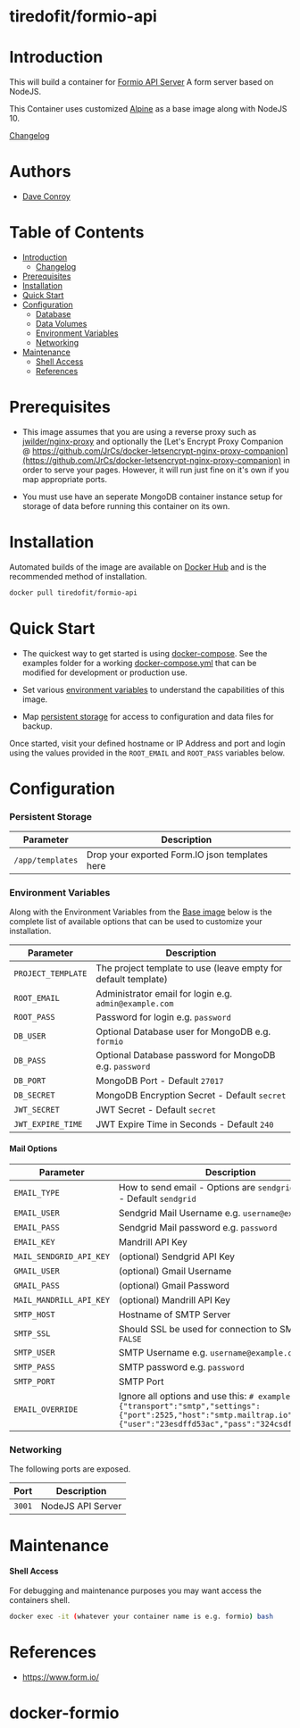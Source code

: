 # tiredofit/formio-api

# Introduction

This will build a container for [Formio API Server](https://www.form.io/) A form server based on NodeJS.

This Container uses customized [Alpine](https://hub.docker.com/r/tiredofit/alpine) as a base image along with NodeJS 10.


[Changelog](CHANGELOG.md)

# Authors

- [Dave Conroy](https://github.com/tiredofit)

# Table of Contents

- [Introduction](#introduction)
    - [Changelog](CHANGELOG.md)
- [Prerequisites](#prerequisites)
- [Installation](#installation)
- [Quick Start](#quick-start)
- [Configuration](#configuration)
    - [Database](#database)
    - [Data Volumes](#data-volumes)
    - [Environment Variables](#environmentvariables)   
    - [Networking](#networking)
- [Maintenance](#maintenance)
    - [Shell Access](#shell-access)
   - [References](#references)

# Prerequisites
 
 - This image assumes that you are using a reverse proxy such as [jwilder/nginx-proxy](https://github.com/jwilder/nginx-proxy) and 
optionally the [Let's Encrypt Proxy Companion @ 
https://github.com/JrCs/docker-letsencrypt-nginx-proxy-companion](https://github.com/JrCs/docker-letsencrypt-nginx-proxy-companion) in 
order to serve your pages. However, it will run just fine on it's own if you map appropriate ports.

 - You must use have an seperate MongoDB container instance setup for storage of data before running this container on its own.

# Installation

Automated builds of the image are available on [Docker Hub](https://hub.docker.com/tiredofit/formio) and is the 
recommended method of installation.


```bash
docker pull tiredofit/formio-api
```

# Quick Start

* The quickest way to get started is using [docker-compose](https://docs.docker.com/compose/). See the examples folder for a working 
[docker-compose.yml](examples/docker-compose.yml) that can be modified for development or production use.

* Set various [environment variables](#environment-variables) to understand the capabilities of this image.
* Map [persistent storage](#data-volumes) for access to configuration and data files for backup.

Once started, visit your defined hostname or IP Address and port and login using the values provided in the `ROOT_EMAIL` and 
`ROOT_PASS` variables below.


# Configuration

### Persistent Storage


| Parameter | Description |
|-----------|-------------|
| `/app/templates` | Drop your exported Form.IO json templates here

### Environment Variables

Along with the Environment Variables from the [Base image](https://hub.docker.com/r/tiredofit/alpine) below is the complete list of 
available options that can be used to customize your installation.


| Parameter | Description |
|-----------|-------------|
| `PROJECT_TEMPLATE` | The project template to use (leave empty for default template) |
| `ROOT_EMAIL` | Administrator email for login e.g. `admin@example.com` |
| `ROOT_PASS` | Password for login e.g. `password` |
| `DB_USER` | Optional Database user for MongoDB e.g. `formio` |
| `DB_PASS` | Optional Database password for MongoDB e.g. `password` |
| `DB_PORT` | MongoDB Port - Default `27017` |
| `DB_SECRET` | MongoDB Encryption Secret - Default `secret` |
| `JWT_SECRET` | JWT Secret - Default `secret` |
| `JWT_EXPIRE_TIME` | JWT Expire Time in Seconds - Default `240` |

#### Mail Options

| Parameter | Description |
|-----------|-------------|
| `EMAIL_TYPE` | How to send email - Options are `sendgrid`, `mandrill` - Default `sendgrid` |
| `EMAIL_USER` | Sendgrid Mail Username e.g. `username@example.com` |
| `EMAIL_PASS` | Sendgrid Mail password e.g. `password` |
| `EMAIL_KEY` |  Mandrill API Key |
| `MAIL_SENDGRID_API_KEY` | (optional) Sendgrid API Key |
| `GMAIL_USER` | (optional) Gmail Username |
| `GMAIL_PASS` | (optional) Gmail Password |
| `MAIL_MANDRILL_API_KEY` | (optional) Mandrill API Key |
| `SMTP_HOST` | Hostname of SMTP Server |
| `SMTP_SSL` | Should SSL be used for connection to SMTP `TRUE` `FALSE` |
| `SMTP_USER` | SMTP Username e.g. `username@example.com` |
| `SMTP_PASS` | SMTP password e.g. `password` |
| `SMTP_PORT` |  SMTP Port |
| `EMAIL_OVERRIDE` | Ignore all options and use this: `# example: {"transport":"smtp","settings":{"port":2525,"host":"smtp.mailtrap.io","auth":{"user":"23esdffd53ac","pass":"324csdfsdf989a"}}}` |
### Networking

The following ports are exposed.

| Port      | Description |
|-----------|-------------|
| `3001`    | NodeJS API Server |


# Maintenance
#### Shell Access

For debugging and maintenance purposes you may want access the containers shell. 

```bash
docker exec -it (whatever your container name is e.g. formio) bash
```

# References

* https://www.form.io/


# docker-formio
